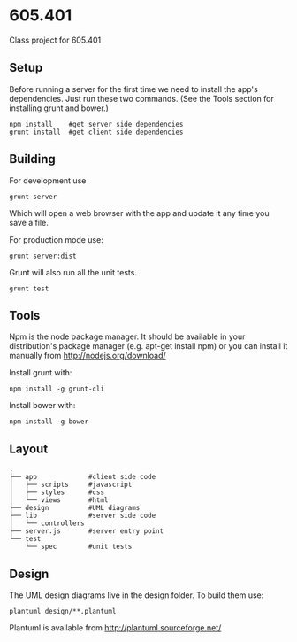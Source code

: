 605.401
=======

Class project for 605.401

Setup
-----

Before running a server for the first time we need to install the app's
dependencies. Just run these two commands. (See the Tools section for
installing grunt and bower.)

    npm install    #get server side dependencies
    grunt install  #get client side dependencies

Building
--------

For development use

    grunt server

Which will open a web browser with the app and update it any time you save a
file.

For production mode use:

    grunt server:dist

Grunt will also run all the unit tests.

    grunt test

Tools
-----

Npm is the node package manager. It should be available in your distribution's
package manager (e.g. apt-get install npm) or you can install it manually
from http://nodejs.org/download/

Install grunt with:

    npm install -g grunt-cli

Install bower with:

    npm install -g bower

Layout
------

    .
    ├── app             #client side code
    │   ├── scripts     #javascript
    │   ├── styles      #css
    │   └── views       #html
    ├── design          #UML diagrams
    ├── lib             #server side code
    │   └── controllers
    ├── server.js       #server entry point
    └── test
        └── spec        #unit tests

Design
------

The UML design diagrams live in the design folder. To build them use:

    plantuml design/**.plantuml

Plantuml is available from http://plantuml.sourceforge.net/

